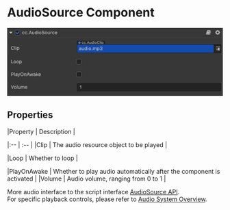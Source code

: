 # AudioSource Component

![](audio/audiosource.png)

## Properties

|Property          | Description                                                    |

|:--                 | :--                                                                     |
|Clip                | The audio resource object to be played                                           |

|Loop                | Whether to loop                                                      |

|PlayOnAwake         | Whether to play audio automatically after the component is activated    |
|Volume              | Audio volume, ranging from 0 to 1                                  |


More audio interface to the script interface [AudioSource API](../../../api/en/classes/component_audio.audiosource.html).  
For specific playback controls, please refer to [Audio System Overview](./overview.md).
